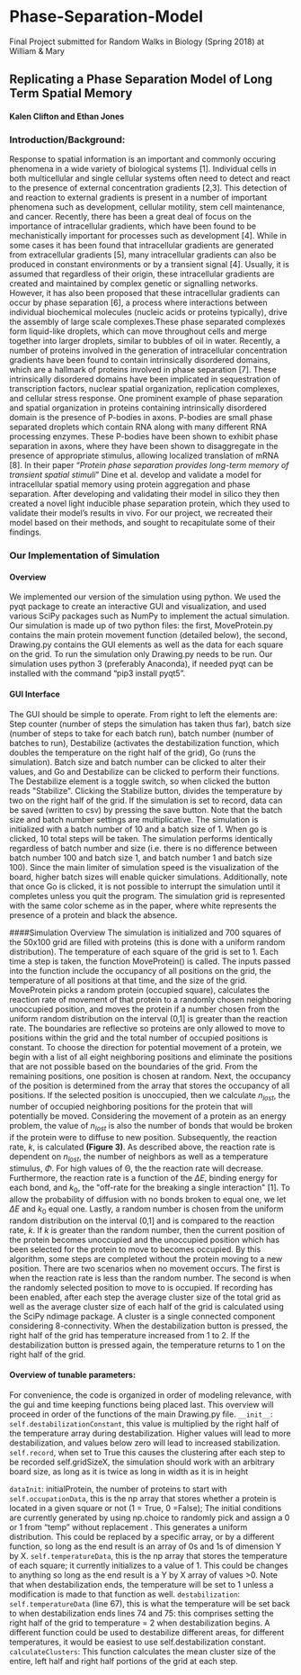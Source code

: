 # Phase-Separation-Model
Final Project submitted for Random Walks in Biology (Spring 2018) at William & Mary

## Replicating a Phase Separation Model of Long Term Spatial Memory

#### Kalen Clifton and Ethan Jones

### Introduction/Background:
Response to spatial information is an important and commonly occuring phenomena in a wide variety of biological systems [1]. Individual cells in both multicellular and single cellular systems often need to detect and react to the presence of external concentration gradients [2,3]. This detection of and reaction to external gradients is present in a number of important phenomena such as development, cellular motility, stem cell maintenance, and cancer. Recently, there has been a great deal of focus on the importance of intracellular gradients, which have been found to be mechanistically important for processes such as development [4]. While in some cases it has been found that intracellular gradients are generated from extracellular gradients [5], many intracellular gradients can also be produced in constant environments or by a transient signal [4].
Usually, it is assumed that regardless of their origin, these intracellular gradients are created and maintained by complex genetic or signalling networks. However, it has also been proposed that these intracellular gradients can occur by phase separation [6], a process where interactions between individual biochemical molecules (nucleic acids or proteins typically), drive the assembly of large scale complexes.These phase separated complexes form liquid-like droplets, which can move throughout cells and merge together into larger droplets, similar to bubbles of oil in water.
Recently, a number of proteins involved in the generation of intracellular concentration gradients have been found to contain intrinsically disordered domains, which are a hallmark of proteins involved in phase separation [7]. These intrinsically disordered domains have been implicated in sequestration of transcription factors, nuclear spatial organization, replication complexes, and cellular stress response. One prominent example of phase separation and spatial organization in proteins containing intrinsically disordered domain is the presence of P-bodies in axons. P-bodies are small phase separated droplets which contain RNA along with many different RNA processing enzymes. These P-bodies have been shown to exhibit phase separation in axons, where they have been shown to disaggregate in the presence of appropriate stimulus, allowing localized translation of mRNA [8].
In their paper “*Protein phase separation provides long-term memory of transient spatial stimuli*” Dine et al. develop and validate a model for intracellular spatial memory using protein aggregation and phase separation. After developing and validating their model in silico they then created a novel light inducible phase separation protein, which they used to validate their model’s results in vivo. For our project, we recreated their model based on their methods, and sought to recapitulate some of their findings.

### Our Implementation of Simulation
#### Overview
We implemented our version of the simulation using python. We used the pyqt package to create an interactive GUI and visualization, and used various SciPy packages such as NumPy to implement the actual simulation. Our simulation is made up of two python files: the first, MoveProtein.py contains the main protein movement function (detailed below), the second, Drawing.py contains the GUI elements as well as the data for each square on the grid. To run the simulation only Drawing.py needs to be run. Our simulation uses python 3 (preferably Anaconda), if needed pyqt can be installed with the command “pip3 install pyqt5”.
 
#### GUI Interface
The GUI should be simple to operate. From right to left the elements are: Step counter (number of steps the simulation has taken thus far), batch size (number of steps to take for each batch run), batch number (number of batches to run), Destabilize (activates the destabilization function, which doubles the temperature on the right half of the grid), Go (runs the simulation). Batch size and batch number can be clicked to alter their values, and Go and Destabilize can be clicked to perform their functions. The Destabilize element is a toggle switch, so when clicked the button reads "Stabilize". Clicking the Stabilize button, divides the temperature by two on the right half of the grid. If the simulation is set to record, data can be saved (written to csv) by pressing the save button.
Note that the batch size and batch number settings are multiplicative. The simulation is initialized with a batch number of 10 and a batch size of 1. When go is clicked, 10 total steps will be taken. The simulation performs identically regardless of batch number and size (i.e. there is no difference between batch number 100 and batch size 1, and batch number 1 and batch size 100). Since the main limiter of simulation speed is the visualization of the board, higher batch sizes will enable quicker simulations.
Additionally, note that once Go is clicked, it is not possible to interrupt the simulation until it completes unless you quit the program.
The simulation grid is represented with the same color scheme as in the paper, where white represents the presence of a protein and black the absence.

####Simulation Overview
The simulation is initialized and 700 squares of the 50x100 grid are filled with proteins (this is done with a uniform random distribution). The temperature of each square of the grid is set to 1. Each time a step is taken, the function MoveProtein() is called. The inputs passed into the function include the occupancy of all positions on the grid, the temperature of all positions at that time, and the size of the grid. MoveProtein picks a random protein (occupied square), calculates the reaction rate of movement of that protein to a randomly chosen neighboring unoccupied position, and moves the protein if a number chosen from the uniform random distribution on the interval (0,1] is greater than the reaction rate.
The boundaries are reflective so proteins are only allowed to move to positions within the grid and the total number of occupied positions is constant. To choose the direction for potential movement of a protein, we begin with a list of all eight neighboring positions and eliminate the positions that are not possible based on the boundaries of the grid. From the remaining positions, one position is chosen at random. Next, the occupancy of the position is determined from the array that stores the occupancy of all positions. If the selected position is unoccupied, then we calculate $n_{lost}$, the number of occupied neighboring positions for the protein that will potentially be moved. Considering the movement of a protein as an energy problem, the value of $n_{lost}$ is also the number of bonds that would be broken if the protein were to diffuse to new position.
Subsequently, the reaction rate, $k$, is calculated **(Figure 3)**. As described above, the reaction rate is dependent on  $n_{lost}$, the number of neighbors as well as a temperature stimulus, $\Phi$. For high values of Θ, the the reaction rate will decrease. Furthermore, the reaction rate is a function of the $\Delta E$, binding energy for each bond, and $k_0$, the "off-rate for the breaking a single interaction" [1]. To allow the probability of diffusion with no bonds broken to equal one, we let $\Delta E$ and $k_0$ equal one.
Lastly, a random number is chosen from the uniform random distribution on the interval (0,1] and is compared to the reaction rate, $k$. If $k$ is greater than the random number, then the current position of the protein becomes unoccupied and the unoccupied position which has been selected for the protein to move to becomes occupied. By this algorithm, some steps are completed without the protein moving to a new position. There are two scenarios when no movement occurs. The first is when the reaction rate is less than the random number. The second is when the randomly selected position to move to is occupied.
If recording has been enabled, after each step the average cluster size of the total grid as well as the average cluster size of each half of the grid is calculated using the SciPy ndimage package. A cluster is a single connected component considering 8-connectivity. When the destabilization button is pressed, the right half of the grid has temperature increased from 1 to 2. If the destabilization button is pressed again, the temperature returns to 1 on the right half of the grid.
#### Overview of tunable parameters:
For convenience, the code is organized in order of modeling relevance, with the gui and time keeping functions being placed last. This overview will proceed in order of the functions of the main Drawing.py file.
`__init__`:
`self.destabilizationConstant`, this value is multiplied by the right half of the temperature array during destabilization. Higher values will lead to more destabilization, and values below zero will lead to increased stabilization.
`self.record`, when set to True this causes the clustering after each step to be recorded self.gridSizeX, the simulation should work with an arbitrary board size, as long as it is twice as long in width as it is in height
  
`dataInit`:
initialProtein, the number of proteins to start with
`self.occupationData`, this is the np array that stores whether a protein is located in a given square or not (1 = True, 0 =False); The initial conditions are currently generated by using np.choice to randomly pick and assign a 0 or 1 from “temp” without replacement . This generates a uniform distribution. This could be replaced by a specific array, or by a different function, so long as the end result is an array of 0s and 1s of dimension Y by X. 
`self.temperatureData`, this is the np array that stores the temperature of each square; it currently initializes to a value of 1. This could be changes to anything so long as the end result is a Y by X array of values >0. Note that when destabilization ends, the temperature will be set to 1 unless a modification is made to that function as well.
`destabilization`:
`self.temperatureData` (line 67), this is what the temperature will be set back to when destabilization ends
lines 74 and 75: this comprises setting the right half of the grid to temperature = 2 when destabilization begins. A different function could be used to destabilize different areas, for different temperatures, it would be easiest to use self.destabilization constant.
`calculateClusters`:
This function calculates the mean cluster size of the entire, left half and right half portions of the grid at each step.
